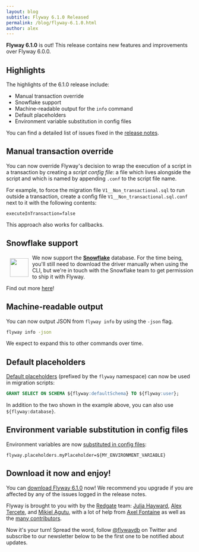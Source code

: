 ```yaml
---
layout: blog
subtitle: Flyway 6.1.0 Released
permalink: /blog/flyway-6.1.0.html
author: alex
---
```


**Flyway 6.1.0** is out! This release contains new features and improvements over Flyway 6.0.0.

## Highlights

The highlights of the 6.1.0 release include:

- Manual transaction override
- Snowflake support
- Machine-readable output for the `info` command
- Default placeholders
- Environment variable substitution in config files

You can find a detailed list of issues fixed in the [release notes](/documentation/releaseNotes#6.1.0).

## Manual transaction override

You can now override Flyway's decision to wrap the execution of a script in a transaction by creating a _script config file_: a file which lives alongside the script and which is named by appending `.conf` to the script file name.

For example, to force the migration file `V1__Non_transactional.sql` to run outside a transaction, create a config file `V1__Non_transactional.sql.conf` next to it with the following contents:

```properties
executeInTransaction=false
```

This approach also works for callbacks.

## Snowflake support

<img src="/assets/posts/flyway-6.1.0/snowflake.png" style="float: left; height: 50px; margin: 10px;"> We now support the [**Snowflake**](https://www.snowflake.com/) database. For the time being, you'll still need to download the driver manually when using the CLI, but we're in touch with the Snowflake team to get permission to ship it with Flyway.

Find out more [here](/documentation/database/snowflake)!

## Machine-readable output

You can now output JSON from `flyway info` by using the `-json` flag.

```bash
flyway info -json
```

We expect to expand this to other commands over time.

## Default placeholders

[Default placeholders](/documentation/concepts/migrations#placeholder-replacement) (prefixed by the `flyway` namespace) can now be used in migration scripts:

```sql
GRANT SELECT ON SCHEMA ${flyway:defaultSchema} TO ${flyway:user};
```

In addition to the two shown in the example above, you can also use `${flyway:database}`.

## Environment variable substitution in config files

Environment variables are now [substituted in config files](/documentation/configuration/configfiles#environment-variable-substitution):

```properties
flyway.placeholders.myPlaceholder=${MY_ENVIRONMENT_VARIABLE}
```

## Download it now and enjoy!

You can [download Flyway 6.1.0](/download) now! We recommend you upgrade if you are affected by any of the issues
logged in the release notes.

Flyway is brought to you with <i class="fa fa-heart"></i> by the [Redgate](https://red-gate.com) team:
[Julia Hayward](https://twitter.com/Julia_Hayward),
[Alex Tercete](https://twitter.com/alextercete), and [Mikiel Agutu](https://twitter.com/mikielagutu),
with a lot of help from [Axel Fontaine](https://twitter.com/axelfontaine)
as well as the [many contributors](/documentation/contribute/hallOfFame).

Now it's your turn! Spread the word, follow [@flywaydb](https://twitter.com/flywaydb) on Twitter and subscribe
to our newsletter below to be the first one to be notified about updates.